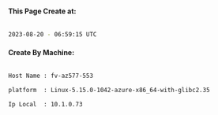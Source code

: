 
   
#### This Page Create at:

```bash

2023-08-20 - 06:59:15 UTC

```

#### Create By Machine:

```bash

Host Name : fv-az577-553

platform  : Linux-5.15.0-1042-azure-x86_64-with-glibc2.35

Ip Local  : 10.1.0.73

```

